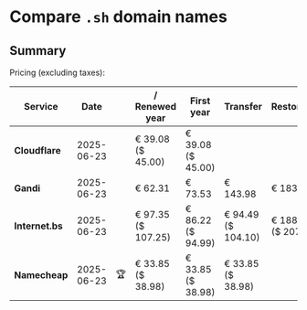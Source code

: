 # Compare `.sh` domain names

## Summary

Pricing (excluding taxes):

| Service | Date |  | / Renewed year | First year | Transfer | Restoration |
|--|--|--|--|--|--|--|
| **Cloudflare** | 2025-06-23 |  | € 39.08<br>($ 45.00) | € 39.08<br>($ 45.00) |  |  |
| **Gandi** | 2025-06-23 |  | € 62.31 | € 73.53 | € 143.98 | € 183.05 |
| **Internet.bs** | 2025-06-23 |  | € 97.35<br>($ 107.25) | € 86.22<br>($ 94.99) | € 94.49<br>($ 104.10) | € 188.15<br>($ 207.25) |
| **Namecheap** | 2025-06-23 | 🏆 | € 33.85<br>($ 38.98) | € 33.85<br>($ 38.98) | € 33.85<br>($ 38.98) |  |
